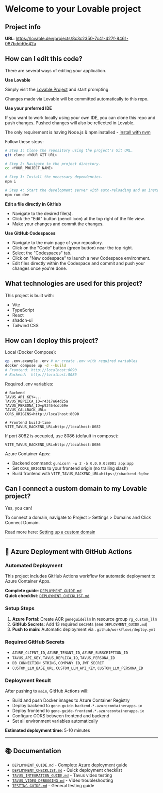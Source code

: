 # Welcome to your Lovable project

## Project info

**URL**: https://lovable.dev/projects/8c3c2350-7c41-427f-8461-087bddd0e42a

## How can I edit this code?

There are several ways of editing your application.

**Use Lovable**

Simply visit the [Lovable Project](https://lovable.dev/projects/8c3c2350-7c41-427f-8461-087bddd0e42a) and start prompting.

Changes made via Lovable will be committed automatically to this repo.

**Use your preferred IDE**

If you want to work locally using your own IDE, you can clone this repo and push changes. Pushed changes will also be reflected in Lovable.

The only requirement is having Node.js & npm installed - [install with nvm](https://github.com/nvm-sh/nvm#installing-and-updating)

Follow these steps:

```sh
# Step 1: Clone the repository using the project's Git URL.
git clone <YOUR_GIT_URL>

# Step 2: Navigate to the project directory.
cd <YOUR_PROJECT_NAME>

# Step 3: Install the necessary dependencies.
npm i

# Step 4: Start the development server with auto-reloading and an instant preview.
npm run dev
```

**Edit a file directly in GitHub**

- Navigate to the desired file(s).
- Click the "Edit" button (pencil icon) at the top right of the file view.
- Make your changes and commit the changes.

**Use GitHub Codespaces**

- Navigate to the main page of your repository.
- Click on the "Code" button (green button) near the top right.
- Select the "Codespaces" tab.
- Click on "New codespace" to launch a new Codespace environment.
- Edit files directly within the Codespace and commit and push your changes once you're done.

## What technologies are used for this project?

This project is built with:

- Vite
- TypeScript
- React
- shadcn-ui
- Tailwind CSS

## How can I deploy this project?

Local (Docker Compose):

```sh
cp .env.example .env # or create .env with required variables
docker compose up -d --build
# Frontend: http://localhost:8090
# Backend:  http://localhost:8086
```

Required .env variables:

```
# Backend
TAVUS_API_KEY=...
TAVUS_REPLICA_ID=r4317e64d25a
TAVUS_PERSONA_ID=p92464cdb59e
TAVUS_CALLBACK_URL=
CORS_ORIGINS=http://localhost:8090

# Frontend build-time
VITE_TAVUS_BACKEND_URL=http://localhost:8082
```

If port 8082 is occupied, use 8086 (default in compose):

```
VITE_TAVUS_BACKEND_URL=http://localhost:8086
```

Azure Container Apps:

- Backend command: `gunicorn -w 2 -b 0.0.0.0:8081 app:app`
- Set `CORS_ORIGINS` to your frontend origin (no trailing slash)
- Build frontend with `VITE_TAVUS_BACKEND_URL=https://<backend-fqdn>`

## Can I connect a custom domain to my Lovable project?

Yes, you can!

To connect a domain, navigate to Project > Settings > Domains and Click Connect Domain.

Read more here: [Setting up a custom domain](https://docs.lovable.dev/tips-tricks/custom-domain#step-by-step-guide)

---

## 🚀 Azure Deployment with GitHub Actions

### **Automated Deployment**

This project includes GitHub Actions workflow for automatic deployment to Azure Container Apps.

**Complete guide**: [`DEPLOYMENT_GUIDE.md`](./DEPLOYMENT_GUIDE.md)  
**Quick checklist**: [`DEPLOYMENT_CHECKLIST.md`](./DEPLOYMENT_CHECKLIST.md)

### **Setup Steps**

1. **Azure Portal**: Create ACR `geneguidellm` in resource group `rg_custom_llm`
2. **GitHub Secrets**: Add 13 required secrets (see `DEPLOYMENT_GUIDE.md`)
3. **Push to main**: Automatic deployment via `.github/workflows/deploy.yml`

### **Required GitHub Secrets**

- `AZURE_CLIENT_ID`, `AZURE_TENANT_ID`, `AZURE_SUBSCRIPTION_ID`
- `TAVUS_API_KEY`, `TAVUS_REPLICA_ID`, `TAVUS_PERSONA_ID`
- `DB_CONNECTION_STRING`, `COMPANY_ID`, `JWT_SECRET`
- `CUSTOM_LLM_BASE_URL`, `CUSTOM_LLM_API_KEY`, `CUSTOM_LLM_PERSONA_ID`

### **Deployment Result**

After pushing to `main`, GitHub Actions will:
- Build and push Docker images to Azure Container Registry
- Deploy backend to `gene-guide-backend.*.azurecontainerapps.io`
- Deploy frontend to `gene-guide-frontend.*.azurecontainerapps.io`
- Configure CORS between frontend and backend
- Set all environment variables automatically

**Estimated deployment time**: 5-10 minutes

---

## 📚 Documentation

- [`DEPLOYMENT_GUIDE.md`](./DEPLOYMENT_GUIDE.md) - Complete Azure deployment guide
- [`DEPLOYMENT_CHECKLIST.md`](./DEPLOYMENT_CHECKLIST.md) - Quick deployment checklist
- [`TAVUS_INTEGRATION_GUIDE.md`](./TAVUS_INTEGRATION_GUIDE.md) - Tavus video testing
- [`TAVUS_VIDEO_DEBUGGING.md`](./TAVUS_VIDEO_DEBUGGING.md) - Video troubleshooting
- [`TESTING_GUIDE.md`](./TESTING_GUIDE.md) - General testing guide
